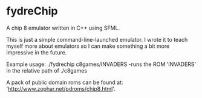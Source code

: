 # fydreChip
A chip 8 emulator written in C++ using SFML.

This is just a simple command-line-launched emulator. 
I wrote it to teach myself more about emulators so I can 
make something a bit more impressive in the future.

Example usage: ./fydrechip c8games/INVADERS
  -runs the ROM 'INVADERS' in the relative path of ./c8games
  
 A pack of public domain roms can be found at: 'http://www.zophar.net/pdroms/chip8.html'.
